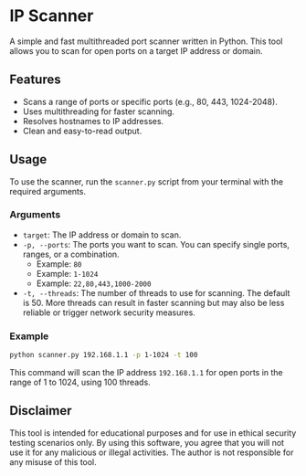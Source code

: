 # IP Scanner

A simple and fast multithreaded port scanner written in Python. This tool allows you to scan for open ports on a target IP address or domain.

## Features

*   Scans a range of ports or specific ports (e.g., 80, 443, 1024-2048).
*   Uses multithreading for faster scanning.
*   Resolves hostnames to IP addresses.
*   Clean and easy-to-read output.

## Usage

To use the scanner, run the `scanner.py` script from your terminal with the required arguments.

### Arguments

*   `target`: The IP address or domain to scan.
*   `-p, --ports`: The ports you want to scan. You can specify single ports, ranges, or a combination.
    *   Example: `80`
    *   Example: `1-1024`
    *   Example: `22,80,443,1000-2000`
*   `-t, --threads`: The number of threads to use for scanning. The default is 50. More threads can result in faster scanning but may also be less reliable or trigger network security measures.

### Example

```bash
python scanner.py 192.168.1.1 -p 1-1024 -t 100
```

This command will scan the IP address `192.168.1.1` for open ports in the range of 1 to 1024, using 100 threads.

## Disclaimer

This tool is intended for educational purposes and for use in ethical security testing scenarios only. By using this software, you agree that you will not use it for any malicious or illegal activities. The author is not responsible for any misuse of this tool.

